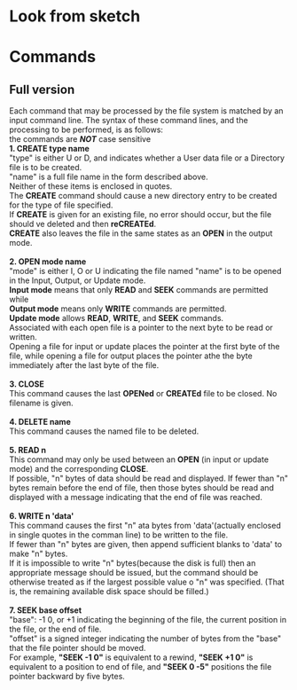 # Look from sketch
# Commands

## Full version
Each command that may be processed by the file system is matched by an input command line. The syntax of these command lines, and the processing to be performed, is as follows:
<br>the commands are _**NOT**_ case sensitive<br>
**1. CREATE type name**<br>
"type" is either U or D, and indicates whether a User data file or a Directory file is to be created.<br>
"name" is a full file name in the form described above. <br>Neither of these items is enclosed in quotes.<br>
The **CREATE** command should cause a new directory entry to be created for the type of file specified. <br>
If **CREATE** is given for an existing file, no error should occur, but the file should ve deleted and then **reCREATEd**.<br>
**CREATE** also leaves the file in the same states as an **OPEN** in the output mode.<br><br>
**2. OPEN mode name**<br>
"mode" is either I, O or U indicating the file named "name" is to be opened in the Input, Output, or Update mode.<br>
**Input mode** means that only **READ** and **SEEK** commands are permitted while<br>
**Output mode** means only **WRITE** commands are permitted.<br>
**Update mode** allows **READ**, **WRITE**, and **SEEK** commands.<br>
Associated with each open file is a pointer to the next byte to be read or written.<br>
Opening a file for input or update places the pointer at the first byte of the file, while opening a file for output places the pointer athe the byte immediately after the last byte of the file.<br><br>
**3. CLOSE**<br>
This command causes the last **OPENed** or **CREATEd** file to be closed. No filename is given.<br><br>
**4. DELETE name**<br>
This command causes the named file to be deleted.<br><br>
**5. READ n**<br>
This command may only be used between an **OPEN** (in input or update mode) and the corresponding **CLOSE**.<br>
If possible, "n" bytes of data should be read and displayed. If fewer than "n" bytes remain before the end of file, then those bytes should be read and displayed with a message indicating that the end of file was reached.<br><br>
**6. WRITE n 'data'**<br>
This command causes the first "n" ata bytes from 'data'(actually enclosed in single quotes in the comman line) to be written to the file. <br>
If fewer than "n" bytes are given, then append sufficient blanks to 'data' to make "n" bytes.<br>
If it is impossible to write "n" bytes(because the disk is full) then an appropriate message should be issued, but the command should be otherwise treated as if the largest possible value o "n" was specified. (That is, the remaining available disk space should be filled.)<br><br>
**7. SEEK base offset**<br>
"base":
-1 0, or +1 indicating the beginning of the file, the current position in the file, or the end of file. <br>
"offset" is a signed integer indicating the number of bytes from the "base" that the file pointer should be moved.<br>
For example, **"SEEK -1 0"** is equivalent to a rewind, **"SEEK +1 0"** is equivalent to a position to end of file, and **"SEEK 0 -5"** positions the file pointer backward by five bytes.